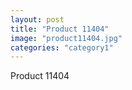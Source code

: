 ```yaml
---
layout: post
title: "Product 11404"
image: "product11404.jpg"
categories: "category1"
---
```

Product 11404
